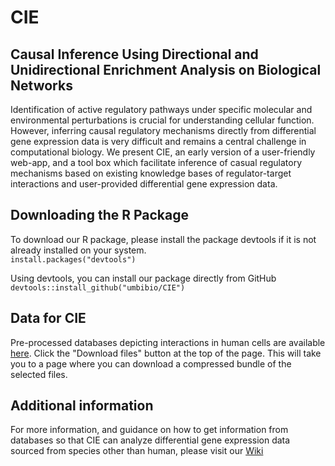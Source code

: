 # CIE
## Causal Inference Using Directional and Unidirectional Enrichment Analysis on Biological Networks

Identification of active regulatory pathways under specific molecular and environmental perturbations is crucial for understanding cellular function. However, inferring causal regulatory mechanisms directly from differential gene expression data is very difficult and remains a central challenge in computational biology.  We present CIE, an early version of a user-friendly web-app, and a tool box which facilitate inference of casual regulatory mechanisms based on existing knowledge bases of regulator-target interactions and user-provided differential gene expression data.  

## Downloading the R Package

To download our R package, please install the package devtools if it is not already installed on your system.  
`install.packages("devtools")`

Using devtools, you can install our package directly from GitHub  
`devtools::install_github("umbibio/CIE")`

## Data for CIE
Pre-processed databases depicting interactions in human cells are available [here](http://markov.math.umb.edu/CIE).  Click the "Download files" button at the top of the page.  This will take you to a page where you can download a compressed bundle of the selected files.

## Additional information
For more information, and guidance on how to get information from databases so that CIE can analyze differential gene expression data sourced from species other than human, please visit our [Wiki](https://github.com/umbibio/CIE/wiki)
